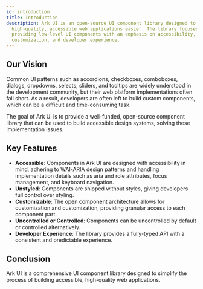 ```yaml
---
id: introduction
title: Introduction
description: Ark UI is an open-source UI component library designed to make building
  high-quality, accessible web applications easier. The library focuses on
  providing low-level UI components with an emphasis on accessibility,
  customization, and developer experience.
---
```


## Our Vision

Common UI patterns such as accordions, checkboxes, comboboxes, dialogs,
dropdowns, selects, sliders, and tooltips are widely understood in the
development community, but their web platform implementations often fall short.
As a result, developers are often left to build custom components, which can be
a difficult and time-consuming task.

The goal of Ark UI is to provide a well-funded, open-source component library
that can be used to build accessible design systems, solving these
implementation issues.

## Key Features

- **Accessible**: Components in Ark UI are designed with accessibility in mind,
  adhering to WAI-ARIA design patterns and handling implementation details such
  as aria and role attributes, focus management, and keyboard navigation.
- **Unstyled**: Components are shipped without styles, giving developers full
  control over styling.
- **Customizable**: The open component architecture allows for customization and
  customization, providing granular access to each component part.
- **Uncontrolled or Controlled**: Components can be uncontrolled by default or
  controlled alternatively.
- **Developer Experience**: The library provides a fully-typed API with a
  consistent and predictable experience.

## Conclusion

Ark UI is a comprehensive UI component library designed to simplify the process
of building accessible, high-quality web applications.
